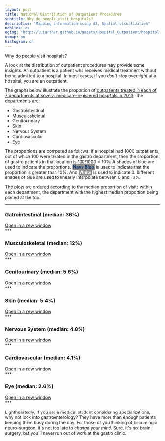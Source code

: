 ```yaml
---
layout: post
title: National Distribution of Outpatient Procedures
subtitle: Why do people visit hospitals?
description: "Mapping information using d3, Spatial visualization"
nohlink: on
ogimg: "http://luiarthur.github.io/assets/Hospital_Outpatient/hospital.png"
usmap: on
histogram: on
---
```


Why do people visit hospitals? 

A look at the distribution of outpatient procedures may provide some insights.
An outpatient is a patient who receives medical treatment without being
admitted to a hospital. In most cases, if you *don't stay overnight* at a
hospital, you are an outpatient.

The graphs below illustrate the proportion of [outpatients treated in each of 7
departments at several medicare-registered hospitals in
2013](http://catalog.data.gov/dataset/outpatient-procedures-volume/resource/af370823-8af4-414e-bf65-ca1b7f6f3fa0).
The departments are:

- Gastrointestinal
- Musculoskeletal
- Genitourinary
- Skin
- Nervous System
- Cardiovascular
- Eye

The proportions are computed as follows: if a hospital had 1000 outpatients,
out of which 100 were treated in the gastro department, then the proportion of
gastro patients in that location is 100/1000 = 10%. A shades of blue are used
to indicate the proportions. <text style="color: rgb(8,48,107); font-weight:
bold; background-color: #8D8D8D; padding: 2px; border-radius: 4px;"> Navy
Blue</text> is used to indicate that the proportion is greater than 10%.  And
<text style="color: white; font-weight: bold; background-color: #8D8D8D;
padding: 2px; border-radius: 4px;">White</text> is used to indicate 0. 
Different shades of blue are used to linearly interpolate between 0 and 10%.

The plots are ordered according to the median proportion of visits within each
department, the department with the highest median proportion being placed at
the top.

***

### Gatrointestinal (median: 36%)
<div id='gastro'></div>
<aside>
  <a target="_blank" href="/assets/Hospital_Outpatient/bigMap.html#gastro">
    Open in a new window
  </a>
</aside>
<div id='gastroh'></div>
***

### Musculoskeletal (median: 12%)
<div id='muscle'></div>
<aside>
  <a target="_blank" href="/assets/Hospital_Outpatient/bigMap.html#muscle">
    Open in a new window
  </a>
</aside>
<div id='muscleh'></div>
***

### Genitourinary (median: 5.6%)
<div id='genital'></div>
<aside>
  <a target="_blank" href="/assets/Hospital_Outpatient/bigMap.html#genital">
    Open in a new window
  </a>
</aside>
<div id='genitalh'></div>
***

### Skin (median: 5.4%)
<div id='skin'></div>
<aside>
  <a target="_blank" href="/assets/Hospital_Outpatient/bigMap.html#skin">
    Open in a new window
  </a>
</aside>
<div id='skinh'></div>
***

### Nervous System (median: 4.8%)
<div id='nerve'></div>
<aside>
  <a target="_blank" href="/assets/Hospital_Outpatient/bigMap.html#nerve">
    Open in a new window
  </a>
</aside>
<div id='nerveh'></div>
***

### Cardiovascular (median: 4.1%)
<div id='cardio'></div>
<aside>
  <a target="_blank" href="/assets/Hospital_Outpatient/bigMap.html#cardio">
    Open in a new window
  </a>
</aside>
<div id='cardioh'></div>
***

### Eye (median: 2.6%)
<div id='eye'></div>
<aside>
  <a target="_blank" href="/assets/Hospital_Outpatient/bigMap.html#eye">
    Open in a new window
  </a>
</aside>
<div id='eyeh'></div>
***

Lightheartedly, if you are a medical student considering specializations, why
not look into gastroenterology? They have more than enough patients keeping
them busy during the day.  For those of you thinking of becoming a
neuro-surgeon, it's not too late to *change your mind*. Sure, it's not brain
surgery, but you'll never run out of work at the gastro clinic.

<script>
  var thresh = .1;
  var color = 'blue'; //orig
  var r = 3;
  var op = .7;
  var scale = 700;
  usmap("/assets/Hospital_Outpatient/prop.csv","Gastrointestinal",scale,"#gastro",r,op,'blue',0,thresh);
  usmap("/assets/Hospital_Outpatient/prop.csv","Musculoskeletal",scale,"#muscle",r,op,'blue',0,thresh);
  usmap("/assets/Hospital_Outpatient/prop.csv","Genitourinary",scale,"#genital",r,op,'blue',0,thresh);
  usmap("/assets/Hospital_Outpatient/prop.csv","Skin",scale,"#skin",r,op,'blue',0,thresh);
  usmap("/assets/Hospital_Outpatient/prop.csv","Nervous.System",scale,"#nerve",r,op,'blue',0,thresh);
  usmap("/assets/Hospital_Outpatient/prop.csv","Cardiovascular",scale,"#cardio",r,op,'blue',0,thresh);
  usmap("/assets/Hospital_Outpatient/prop.csv","Eye",scale,"#eye",r,op,'blue',0,thresh);

  var gastro = [],
      muscle = [],
      genital = [],
      skin = [],
      ns = [],
      cardio = [],
      eye = [];

  var margin = {top: 50, right: 100, bottom: 30, left: 100};

  d3.csv('/assets/Hospital_Outpatient/prop.csv', function(csv) {
    csv.map(function(d) { 
      gastro.push(d.Gastrointestinal);
      muscle.push(d.Musculoskeletal);
      genital.push(d.Genitourinary);
      skin.push(d.Skin);
      ns.push(d["Nervous.System"]);
      cardio.push(d.Cardiovascular);
      eye.push(d.Eye);
    });
    histogram(gastro,"#gastroh",margin);
    histogram(muscle,"#muscleh",margin);
    histogram(genital,"#genitalh",margin);
    histogram(skin,"#skinh",margin);
    histogram(ns,"#nerveh",margin);
    histogram(cardio,"#cardioh",margin);
    histogram(eye,"#eyeh",margin);
  });
</script>
